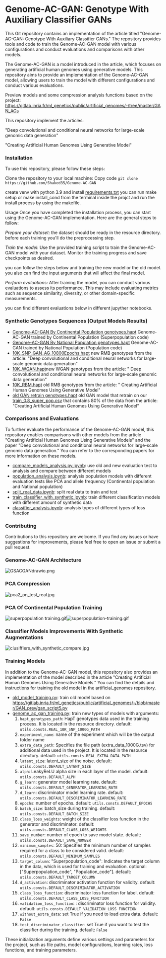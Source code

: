 # Genome-AC-GAN: Genotype With Auxiliary Classifier GANs

This Git repository contains an implementation of the article titled "Genome-AC-GAN: Genotype With Auxiliary Classifier
GANs." The repository provides tools and code to train the Genome-AC-GAN model with various configurations and conduct
evaluations and comparisons with other models.

The Genome-AC-GAN is a model introduced in the article, which focuses on generating artificial human genomes using
generative models. This repository aims to provide an implementation of the Genome-AC-GAN model, allowing users to train
the model with different configurations and conduct various evaluations.

Preview models and some compression analysis functions based on the project:
https://gitlab.inria.fr/ml_genetics/public/artificial_genomes/-/tree/master/GAN_AGs

This repository implement the articles:

"Deep convolutional and conditional neural networks for large-scale genomic data generation"

"Creating Artificial Human Genomes Using Generative Model"

### Installation

To use this repository, please follow these steps:

Clone the repository to your local machine:
Copy code
`git clone https://github.com/Shaked35/Genome-AC-GAN`

create venv with python 3.9 and install [requirements.txt](assets/requirements.txt)
you can run make setup or make install_cond from the terminal inside the projct and run the install process by using the makefile.


Usage
Once you have completed the installation process, you can start using the Genome-AC-GAN implementation. Here are the
general steps to follow:

*Prepare your dataset*: the dataset should be ready in the resource directory.
before each training you'll do the preprocessing step.

*Train the model*: Use the provided training script to train the Genome-AC-GAN model with your dataset. Monitor the
training progress and save checkpoints as desired.

you can follow the steps below and training the new model or the old model. you also can find the input arguments that will affect the final model.

*Perform evaluations*: After training the model, you can conduct various evaluations to assess its performance. This may
include evaluating metrics such as sequence similarity, diversity, or other domain-specific measurements.

you can find different evaluations below in different jupyther notebooks.

### Synthetic Genotypes Sequences (Output Models Results)

- [Genome-AC-GAN By Continental Population genotypes.hapt](resource%2FGenome-AC-GAN%20By%20Continental%20Population%20genotypes.hapt)
  Genome-AC-GAN trained by Continental Population (Superpopulation code)
- [Genome-AC-GAN By National Population genotypes.hapt](resource%2FGenome-AC-GAN%20By%20National%20Population%20genotypes.hapt)
  Genome-AC-GAN trained by National Population (Population code)
- [10K_SNP_GAN_AG_10800Epochs.hapt](fake_genotypes_sequences%2Fpreview_sequences%2F10K_SNP_GAN_AG_10800Epochs.hapt) new
  RMB genotypes from the article: "Deep convolutional and conditional neural networks for large-scale genomic data
  generation"
- [10K_WGAN.hapt](fake_genotypes_sequences%2Fpreview_sequences%2F10K_WGAN.hapt)new WGAN genotypes from the article: "
  Deep convolutional and conditional neural networks for large-scale genomic data generation"
- [10K_RBM.hapt](fake_genotypes_sequences%2Fpreview_sequences%2F10K_RBM.hapt) old RMB genotypes from the article: "
  Creating Artificial Human Genomes Using Generative Model"
- [old GAN retrain genotypes.hapt](fake_genotypes_sequences%2Fpreview_sequences%2Fold%20GAN%20retrain%20genotypes.hapt)
  old GAN model that retrain on our [train_0.8_super_pop.csv](resource%2Ftrain_0.8_super_pop.csv) that contains 80% of
  the data from the article: "Creating Artificial Human Genomes Using Generative Model"

### Comparisons and Evaluations

To further evaluate the performance of the Genome-AC-GAN model, this repository enables comparisons with other models
from the article "Creating Artificial Human Genomes Using Generative Models" and the paper "Deep convolutional and
conditional neural networks for large-scale genomic data generation." You can refer to the corresponding papers for more
information on these models.

- [compare_models_analysis.py.ipynb](analysis%2Fcompare_models_analysis.py.ipynb): use old and new evaluation test to
  analysis and compare between different models
- [population_analysis.ipynb](analysis%2Fpopulation_analysis.ipynb): analysis population models with different
  evaluation tests like PCA and allele frequency (Continental population and National population)
- [split_real_data.ipynb](analysis%2Fsplit_real_data.ipynb): split real data to train and test
- [train_classifier_with_synthetic.ipynb](analysis%2Ftrain_classifier_with_synthetic.ipynb): train different
  classification models with different amount of synthetic data
- [classifier_analysis.ipynb](analysis%2Fclassifier_analysis.ipynb): analysis types of different types of loss function

### Contributing

Contributions to this repository are welcome. If you find any issues or have suggestions for improvements, please feel
free to open an issue or submit a pull request.

### Genome-AC-GAN Architecture

![GSACGANdrawio.png](assets/GS-AC-GAN.drawio.png)

### PCA Compression

![pca2_on_test_real.jpg](assets%2Fpca2_on_test_real.jpg)

### PCA Of Continental Population Training

![superpopulation training.gif](assets%2Fsuperpopulation%20training.gif)![superpopulation-training.gif](assets%2Fsuperpopulation-training.gif)

### Classifier Models Improvements With Synthetic Augmentations

![clusiffiers_with_synthetic_compare.jpg](assets%2Fclusiffiers_with_synthetic_compare.jpg)

### Training Models

In addition to the Genome-AC-GAN model, this repository also provides an implementation of the model described in the
article "Creating Artificial Human Genomes Using Generative Models." You can find the details and instructions for
training the old model in the artificial_genomes repository.

- [old_model_training.py](old_model_training.py): train old model based
  on https://gitlab.inria.fr/ml_genetics/public/artificial_genomes/-/blob/master/GAN_prev/gan_script5.py
- [genome_ac_gan_training.py](genome_ac_gan_training.py): train new types of models with arguments:
  1. `hapt_genotypes_path`: HapT genotypes data used in the training process. It is located in the resource directory.
     default: `utils.consts.REAL_10K_SNP_1000G_PATH`
  2. `experiment_name`: name of the experiment which will be the output folder name
  3. `extra_data_path`: Specifies the file path (extra_data_1000G.tsv) for additional data used in the project. It is
     located in the resource directory. default: `utils.consts.REAL_EXTRA_DATA_PATH`
  4. `latent_size`: latent_size of the noise. default: `utils.consts.DEFAULT_LATENT_SIZE`
  5. `alph`: LeakyReLU alpha size in each layer of the model. default: `utils.consts.DEFAULT_ALPH`
  6. `g_learn`: generator model learning rate. default: `utils.consts.DEFAULT_GENERATOR_LEARNING_RATE`
  7. `d_learn`: discriminator model learning rate. default: `utils.consts.DEFAULT_DISCRIMINATOR_LEARNING_RATE`
  8. `epochs`: number of epochs. default: `utils.consts.DEFAULT_EPOCHS`
  9. `batch_size`: batch_size during training. default: `utils.consts.DEFAULT_BATCH_SIZE`
  10. `class_loss_weights`: weight of the classifier loss function in the generator and discriminator.
      default: `utils.consts.DEFAULT_CLASS_LOSS_WEIGHTS`
  11. `save_number`: number of epoch to save model state. default: `utils.consts.DEFAULT_SAVE_NUMBER`
  12. `minimum_samples`: 50: Specifies the minimum number of samples required for a class to be considered valid.
      default: `utils.consts.DEFAULT_MINIMUM_SAMPLES`
  13. `target_column`: "Superpopulation_code": Indicates the target column in the data, which is used for training and
      evaluation. optional: ["Superpopulation_code", "Population_code"]. default: `utils.consts.DEFAULT_TARGET_COLUMN`
  14. `d_activation`: discriminator activation function for validity.
      default: `utils.consts.DEFAULT_DISCRIMINATOR_ACTIVATION`
  15. `class_loss_function`: discriminator loss function for label.
      default: `utils.consts.DEFAULT_CLASS_LOSS_FUNCTION`
  16. `validation_loss_function`: : discriminator loss function for validity.
      default: `utils.consts.DEFAULT_VALIDATION_LOSS_FUNCTION`
  17. `without_extra_data`: set True if you need to load extra data. default: `False`
  18. `test_discriminator_classifier`: set True if you want to test the classifier during the training.
      default: `False`

These initialization arguments define various settings and parameters for the project, such as file paths, model
configurations, learning rates, loss functions, and training parameters.
